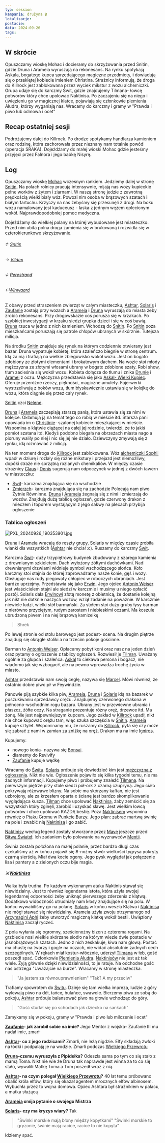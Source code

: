 ```yaml
---
typ: session
kampania: drużyna B
lokalizacje: 
postacie: 
data: 2024-09-26
tags: 
---
```

## W skrócie
Opuszczamy wioskę Mohac i docieramy do skrzyżowania przed Snitin, gdzie Druna i Arameia wyruszają na rekonesans. Na rynku spotykają Askala, bogatego kupca sprzedającego magiczne przedmioty, i dowiadują się o przeklętej kobiecie imieniem Christina. Strażnicy informują, że droga do Killrock jest zablokowana przez wyciek mikstur z wozu alchemiczki. Grupa udaje się do karczmy Świt, gdzie znajdujemy Tilmana- łowcę potworów który chce upolować Naktinisa. Po zaczajeniu się na niego i uwięzieniu go w magicznej klatce, pojawiają się członkowie plemienia Aludra, którzy wyganiają nas. Wracamy do karczmy i gramy w "Prawda i piwo lub odmowa i ocet"

## Recap ostatniej sesji
Podróżujemy dalej do Killrock. Po drodze spotykamy handlarza kamieniem oraz rodzinę, która zachorowała przez nieznany nam totalnie powód (operacja SRAKA). Dojeżdżamy do małej wioski Mohac gdzie jesteśmy przyjęci przez Falnora i jego babkę Nisyrę.
## Log
Opuszczamy wioskę [Mohac](../lokacje/Mohac.md) wczesnym rankiem. Jedziemy dalej w stronę [Snitin](../lokacje/Snitin.md). Na polach rolnicy pracują intensywnie, mijają nas wozy kupieckie pełne worków z żytem i ziarnami. W naszą stronę jedzie z zawrotną prędkością wielki biały wóz. Powozi nim osoba w brązowych szatach i białym fartuchu. Krzyczy na nas żebyśmy się przesunęli z drogi. Na boku wozu namalowany jest kaduceusz - laska z jednym wężem oplecionym wokół. Najprawdopodobniej pomoc medyczna.

Dojeżdżamy do wielkiej polany na której wybudowane jest miasteczko. Przed nim ubita polna droga zamienia się w brukowaną i rozwidla się w czterokierunkowe skrzyżowanie. 
###### ↑ [Snitin](../lokacje/Snitin.md)
###### → [Vilden](../lokacje/Vilden.md)
###### ↓ [Perestrand](../lokacje/Perestrand.md)
###### ←[Winwaard](../lokacje/Winwaard.md)

Z obawy przed straszeniem zwierząt w całym miasteczku, [Ashtar](../postacie%20graczy/Ashtar.md), [Solaris](../postacie%20graczy/Solaris.md) i [Zaufanie](../postacie%20graczy/Zaufanie.md) zostają przy wozach a [Arameia](../postacie%20graczy/Arameia.md) i [Druna](../postacie%20graczy/Druna.md) wyruszają do miasta żeby zrobić rekonesans. Przy drogowskazie coś porusza się w krzakach. Po szybkiej inwestygacji w krzaku siedzi grupka dzieci i się w coś bawią.  [Druna](../postacie%20graczy/Druna.md) rzuca w jedno z nich kamieniem. Wchodzą do [Snitin](../lokacje/Snitin.md). Po [Snitin](../lokacje/Snitin.md) poza mieszkańcami poruszają się patrole chłopów ubranych w skórznie. Tutejsza milicja. 

Na środku [Snitin](../lokacje/Snitin.md) znajduje się rynek na którym codziennie otwierany jest bazar. Druna wypatruje kobietę, która szaleńczo biegnie w stronę centrum. Idą za nią i trafiają na wielkie zbiegowisko wokół wozu. Jest on bogato zdobiony ze złotymi elementami i brokatowym dachem. Na wozie stoi młody mężczyzna ze złotymi włosami ubrany w bogato zdobione szaty. Robi show, tłum zacieśnia się wokół wozu. Kobieta dołącza do tłumu i znika [Drunie](../postacie%20graczy/Druna.md) i [Aramei](../postacie%20graczy/Arameia.md) z oczu. Mężczyzna przedstawia się jako [Askal- Wielki Kupiec](../NPC/Askal-%20Wielki%20Kupiec.md). Oferuje przeróżne rzeczy, piękności, magiczne amulety. Fajerwerki wystrzeliwują z boków wozu, tłum błyskawicznie ustawia się w kolejkę do wozu, która ciągnie się przez cały rynek. 

[Snitin](../lokacje/Snitin.md) czci [Nelene](../bogowie/Nelene.md).

[Druna](../postacie%20graczy/Druna.md) i [Arameia](../postacie%20graczy/Arameia.md) zaczepiają starszą panią, która ustawia się za nimi w kolejce. Okłamują ją na temat tego co robią w mieście itd. Starsza pani opowiada im o [Christinie](../NPC/Christina.md)- szalonej kobiecie mieszkającej w mieście. Wspomina o klątwie ciążącej na całej jej rodzinie, twierdzi, że to jakiś pomiot szatana itd. Kiedyś podobno biegała na obrzeżach miasta nago a pioruny waliły po niej i nic się jej nie działo. Dziewczyny zmywają się z rynku, idą rozmawiać z milicją.

Na ten moment droga do [Killrock](../lokacje/Killrock.md) jest zablokowana. Wóz [alchemiczki Sophii](../NPC/Alchemiczka%20Sophia.md) wpadł w dziurę i rozlały się różne mikstury i przejazd jest niemożliwy, dopóki straże nie sprzątną rozlanych chemikaliów. W między czasie strażnicy [Claus](../NPC/Claus.md) i [Denis](../NPC/Denis.md) sugerują nam odpoczynek w jednej z dwóch tawern w miasteczku: 
- [Świt](../lokacje/%C5%9Awit.md)- karczma znajdująca się na wschodzie
- [Zmierzch](../lokacje/Zmierzch.md)- karczma znajdująca się na zachodzie
Polecają nam piwo Żytnie Równinne. [Druna](../postacie%20graczy/Druna.md) i [Arameia](../postacie%20graczy/Arameia.md) żegnają się z nimi i zmierzają do wozów. Znajdują dużą tablicę ogłoszeń, gdzie czerwony drakon z mieczem i toporem wystającym z jego sakwy na plecach przybija ogłoszenie
### Tablica ogłoszeń

![PXL_20240926_190353901.jpg](../media/PXL_20240926_190353901.jpg)

[Druna](../postacie%20graczy/Druna.md) i [Arameia](../postacie%20graczy/Arameia.md) wracają do reszty grupy, [Solaris](../postacie%20graczy/Solaris.md) w między czasie zrobiła wianki dla wszystkich ([Ashtar](../postacie%20graczy/Ashtar.md) nie chciał :c). Ruszamy do karczmy [Świt](../lokacje/%C5%9Awit.md).

Karczma [Świt](../lokacje/%C5%9Awit.md)- duży trzypiętrowy budynek zbudowany z szarego kamienia z drewnianym szkieletem. Dach wyłożony żółtymi dachówkami. Nad drewnianymi drzwiami widnieje symbol wschodzącego słońca. 
Koło karczmy stoi stajnia do której zaprowadzamy nasze konie, gęś i wozy. Obsługuje nas rudy piegowaty chłopiec w roboczych ubraniach. Jest bardzo uprzejmy. Przedstawia się jako [Erwin](../NPC/Erwin.md). Jego ojciec [Antonin Weiser](../NPC/Antonin%20Weiser.md) jest właścicielem stajni ale siedzi w karczmie i musimy u niego opłacić postój. Solaris dała [Erwinowi](../NPC/Erwin.md) złotą monetę z obietnicą, że dostanie kolejną jak nikt nie dotknie naszych wozów, wziął zadanie na poważnie. 
W karczmie niewiele ludzi, wielki stół barmański. Za stołem stoi duży gruby łysy barman z nierówno przyciętym, rudym zarostem i niebieskimi oczami. Ma koszule ubrudzoną piwem i na niej brązową kamizelkę

> Shrek

Po lewej stronie od stołu barowego jest podest- scena. Na drugim piętrze znajdują się okrągłe stoliki a na trzecim pokoje gościnne. 

Barman to [Antonin Weiser](../NPC/Antonin%20Weiser.md). Opłacamy pobyt koni oraz nasz na jeden dzień oraz pytamy o ogłoszenie z tablicy ogłoszeń. Rozwiesił je [Tilman](../NPC/Tilman.md). Uważany ogólnie za głupca i szaleńca.
[Askal](../NPC/Askal-%20Wielki%20Kupiec.md) to ciekawa persona i bogacz, nie wiadomo jak się wzbogacił, ale na pewno wprowadza trochę życia w miasto.

[Ashtar](../postacie%20graczy/Ashtar.md) przedstawia nam swoją cegłę, nazywa się [Marcel](../NPC/Marcel.md). Mówi również, że ostatnio dobre piwo pił w Feywindzie. 

Panowie piją szybkie kilka piw, [Arameia](../postacie%20graczy/Arameia.md), [Druna](../postacie%20graczy/Druna.md) i [Solaris](../postacie%20graczy/Solaris.md) idą na bazarek w poszukiwaniu sprzedawcy orężu. Znajdujemy czerwonego drakona w północno-wschodnim rogu bazaru. Ubrany jest w przewiewne ubrania i płaszcz, żółte oczy. Na straganie prezentuje różny oręż, drzewce itd. Ma żonę. Nie jest najpewniejszym kupcem. Jego zakład w [Killrock](../lokacje/Killrock.md) upadł, nikt nie chce kupować orężu tam, więc szuka szczęścia w [Snitin](../lokacje/Snitin.md). [Arameia](../postacie%20graczy/Arameia.md) kupuje sztylet. Wspominamy mu, że ruszamy do [Killrock](../lokacje/Killrock.md), pyta się czy może się zabrać z nami w zamian za zniżkę na oręż. Drakon ma na imie [Igniros](../NPC/Igniros.md).

Kupujemy:
- nowego konia- nazywa się [Bonsai](../zwierz%C4%85tka/Bonsai.md).
- diamenty do Revivify
- [Zaufanie](../postacie%20graczy/Zaufanie.md) kupuje wędkę

Wracamy do [Świtu](../lokacje/%C5%9Awit.md). [Solaris](../postacie%20graczy/Solaris.md) próbuje się dowiedzieć kim jest [mężczyzna z ogłoszenia](../NPC/Poszukiwany%20go%C5%9B%C4%87.md). Nikt nie wie. Ogłoszenie pojawiło się kilka tygodni temu, nie ma żadnych informacji. Kupujemy piwo i próbujemy znaleźć [Tilmana](../NPC/Tilman.md). 
Na pierwszym piętrze przy stole siedzi pół-ork z czarną czupryną. Jego ciało pokrywają różowawe blizny. Na sobie ma skórzany kaftan, nie jest uzbrojony, ale za krzesłem oparta o ścianę jest bardzo skomplikowanie wyglądająca kusza. 
[Tilman](../NPC/Tilman.md) chce upolować [Naktinisa](../Potwory/Naktinis%20Maditojas.md), żaby zemścić się za wszystkich który zginęli, zarobić i uzyskać sławę. Jest wielkim łowcą potworów i chce upolować KAŻDĄ bestię. Poza [Naktinisem](../Potwory/Naktinis%20Maditojas.md) wspomina również o [Ptaku Gromu](../Potwory/Ptak%20Gromu.md) w [Punkcie Burzy](../lokacje/Punkt%20Burzy.md). Jego plan: zabrać martwą świnię na pole i zwabić nią [Naktinisa](../Potwory/Naktinis%20Maditojas.md) i go zabić.

[Naktinisy](../Potwory/Naktinis%20Maditojas.md) według legend zostały stworzone przez [Mavę](../bogowie/Mava.md) jeszcze przed [Bitwą Świateł](../wydarzenia/Bitwa%20%C5%9Awiate%C5%82.md). Ich zadaniem było polowanie na wyznawców [Mentii](../bogowie/Mentia.md). 

Świnia została położona na małej polanie, przez bardzo długi czas czekaliśmy aż w końcu pojawił się 8-nożny stwór wielkości tygrysa pokryty czarną sierścią. Miał dwa kocie ogony. Jego pysk wyglądał jak połączenie lisa i pantery a z zielonych oczu bije magia.
##### ⚔ [Naktinisa](../Potwory/Naktinis%20Maditojas.md)
Walka była trudna. Po każdym wykonanym ataku Naktinis stawał się niewidzialny. Jest to również legendarna istota, która użyła swojej legendarnej odporności żeby uniknąć pierwszego zderzenia z klątwą. Dodatkowo widoczność utrudniały nam kłosy znajdujące się na polu. W końcu wywabiliśmy go na polanę. [Solaris](../postacie%20graczy/Solaris.md) w końcu weszła Klątwa i [Naktinisa](../Potwory/Naktinis%20Maditojas.md) nie mógł stawać się niewidzialny. [Arameia](../postacie%20graczy/Arameia.md) użyła zwoju otrzymanego od [Arcymagini Aphi](../NPC/Arcymagini%20Aphi.md) żeby utworzyć magiczną klatkę wokół bestii. Uwięziony [Naktinisa](../Potwory/Naktinis%20Maditojas.md) zaczął ryczeć. 

Z pola wyłania się ogromny, sześcionożny bizon z czterema rogami. Na grzbiecie nosi wielkie skórzane siodło na którym wiezie dwie postacie w jasnobrązowych szatach. Jedno z nich zeskakuje, kiwa nam głową. Postać ma chustę na twarzy i gogle na oczach, nie widać absolutnie żadnych cech szczególnych. W rękach miał kostur-włócznie, uderzył [Tilmana](../NPC/Tilman.md) w łeb, gość poszedł spać. Członkowie [Plemienia Aludra](../organizacje/Plemi%C4%99%20Aludra.md). [Naktinisów](../Potwory/Naktinis%20Maditojas.md) nie jest aż tak wiele. Żyją głównie dzięki niewidzialności, to je ratuje. Na odchodne gość nas ostrzega "Uważajcie na burze". Wracamy w stronę miasteczka.

>"Ja jestem za równouprawnieniem"
>"Tak? A my przeciw"

Trafiamy spowrotem do [Świtu](../lokacje/%C5%9Awit.md). Dzieje się tam wielka impreza, ludzie z góry wylewają piwo na dół, tańce, hulańce, swawole. Bierzemy piwa ze sobą do pokoju, [Ashtar](../postacie%20graczy/Ashtar.md) próbuje balansować piwo na głowie wchodząc do góry.

>"Gość sturlał się po schodach jak dziecko na sankach"

Zamykamy się w pokoju, gramy w "Prawda i piwo lub milczenie i ocet"

**[Zaufanie](../postacie%20graczy/Zaufanie.md)- jak zarobił sobie na imie?**
Jego Mentor z wojska-  Zaufanie III mu nadał imie, zmarł

**[Ashtar](../postacie%20graczy/Ashtar.md)- co z jego rodzicami?**
Zmarli, nie leżą nigdzie. Elfy składają zwłoki na łódki i podpalają je na wodzie. Zmarli podczas [Wielkiego Przewrotu](../wydarzenia/Wielki%20Przewr%C3%B3t.md)

**[Druna](../postacie%20graczy/Druna.md)-czemu wyruszyła z Pipidełka?**
Odeszła sama po tym co się stało z mamą Toma. Nikt nie wie że Druna tak naprawde jest winna za to co się stało, wywalili Matkę Toma a Tom poszedł wraz z nią.

**[Ashtar](../postacie%20graczy/Ashtar.md)- na czym polegał [Wielkiego Przewrotu](../wydarzenia/Wielki%20Przewr%C3%B3t.md)?**
40 lat temu próbowano obalić króla elfów, który się okazał agentem mrocznych elfów albinosem. Wybuchła przez to wojna domowa. Ojciec Ashtara był strażnikiem w pałacu, a matka służącą

**[Arameia](../postacie%20graczy/Arameia.md) omija pytanie o swojego Mistrza**

**[Solaris](../postacie%20graczy/Solaris.md)- czy ma kryzys wiary?**
Tak

>"Świnki morskie mają błony między kopytkami"
>"Świnki morskie to gryzonie, świnie mają racice, racice to nie kopyta"

Idziemy spać.